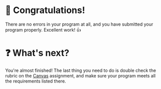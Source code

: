 # :tada: Congratulations! 
There are no errors in your program at all, and you have submitted your program properly. Excellent work! :+1:

# :question: What's next?
You're almost finished! The last thing you need to do is double check the rubric on the [Canvas](https://uvu.instructure.com/) assignment, and make sure your program meets all the requirements listed there.